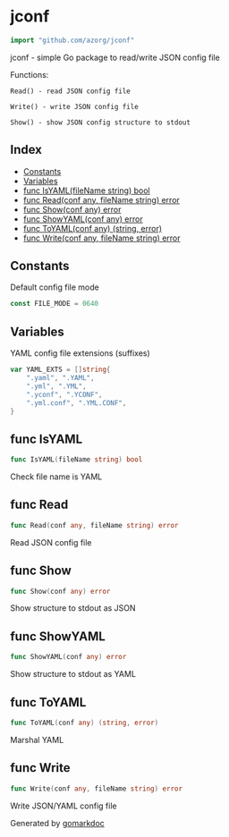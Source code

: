 <!-- Code generated by gomarkdoc. DO NOT EDIT -->

# jconf

```go
import "github.com/azorg/jconf"
```

jconf \- simple Go package to read/write JSON config file

Functions:

```
Read() - read JSON config file

Write() - write JSON config file

Show() - show JSON config structure to stdout
```

## Index

- [Constants](<#constants>)
- [Variables](<#variables>)
- [func IsYAML\(fileName string\) bool](<#IsYAML>)
- [func Read\(conf any, fileName string\) error](<#Read>)
- [func Show\(conf any\) error](<#Show>)
- [func ShowYAML\(conf any\) error](<#ShowYAML>)
- [func ToYAML\(conf any\) \(string, error\)](<#ToYAML>)
- [func Write\(conf any, fileName string\) error](<#Write>)


## Constants

<a name="FILE_MODE"></a>Default config file mode

```go
const FILE_MODE = 0640
```

## Variables

<a name="YAML_EXTS"></a>YAML config file extensions \(suffixes\)

```go
var YAML_EXTS = []string{
    ".yaml", ".YAML",
    ".yml", ".YML",
    ".yconf", ".YCONF",
    ".yml.conf", ".YML.CONF",
}
```

<a name="IsYAML"></a>
## func IsYAML

```go
func IsYAML(fileName string) bool
```

Check file name is YAML

<a name="Read"></a>
## func Read

```go
func Read(conf any, fileName string) error
```

Read JSON config file

<a name="Show"></a>
## func Show

```go
func Show(conf any) error
```

Show structure to stdout as JSON

<a name="ShowYAML"></a>
## func ShowYAML

```go
func ShowYAML(conf any) error
```

Show structure to stdout as YAML

<a name="ToYAML"></a>
## func ToYAML

```go
func ToYAML(conf any) (string, error)
```

Marshal YAML

<a name="Write"></a>
## func Write

```go
func Write(conf any, fileName string) error
```

Write JSON/YAML config file

Generated by [gomarkdoc](<https://github.com/princjef/gomarkdoc>)

